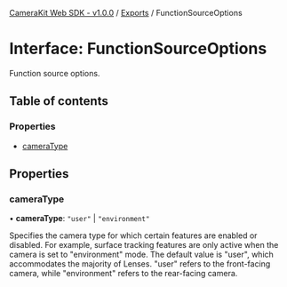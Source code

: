 [CameraKit Web SDK - v1.0.0](../README.md) / [Exports](../modules.md) / FunctionSourceOptions

# Interface: FunctionSourceOptions

Function source options.

## Table of contents

### Properties

- [cameraType](FunctionSourceOptions.md#cameratype)

## Properties

### cameraType

• **cameraType**: ``"user"`` \| ``"environment"``

Specifies the camera type for which certain features are enabled or disabled.
For example, surface tracking features are only active when the camera is set to "environment" mode.
The default value is "user", which accommodates the majority of Lenses.
"user" refers to the front-facing camera, while "environment" refers to the rear-facing camera.
